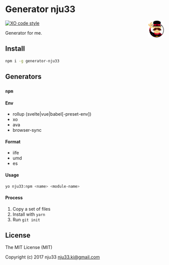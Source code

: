 # Generator nju33

<img src="https://github.com/nju33/generator-nju33/blob/master/images/yeoman.png?raw=true" width=50 align=right>

[![XO code style](https://img.shields.io/badge/code_style-XO-5ed9c7.svg)](https://github.com/sindresorhus/xo)

Generator for me.

## Install

```bash
npm i -g generator-nju33
```

## Generators

### `npm`

#### Env

- rollup (svelte|vue|babel[-preset-env])
- xo
- ava
- browser-sync

#### Format

- iife
- umd
- es

#### Usage

```bash
yo nju33:npm <name> <module-name>
```

#### Process

1. Copy a set of files
2. Install with `yarn`
3. Run `git init`

## License

The MIT License (MIT)

Copyright (c) 2017 nju33 <nju33.ki@gmail.com>
